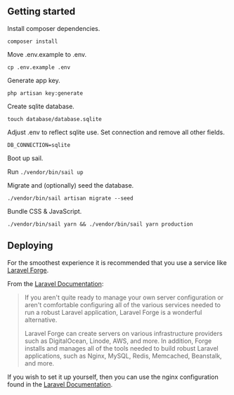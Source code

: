 ## Getting started

Install composer dependencies.

`composer install`

Move .env.example to .env.

`cp .env.example .env`

Generate app key.

`php artisan key:generate`

Create sqlite database.

`touch database/database.sqlite`

Adjust .env to reflect sqlite use. Set connection and remove all other fields.

`DB_CONNECTION=sqlite`

Boot up sail.

Run `./vendor/bin/sail up`

Migrate and (optionally) seed the database.

`./vendor/bin/sail artisan migrate --seed`

Bundle CSS & JavaScript.

`./vendor/bin/sail yarn && ./vendor/bin/sail yarn production`

## Deploying

For the smoothest experience it is recommended that you use a service like [Laravel Forge](https://forge.laravel.com/).

From the [Laravel Documentation](https://laravel.com/docs/8.x/deployment#deploying-with-forge-or-vapor):

> If you aren't quite ready to manage your own server configuration or aren't comfortable configuring all of the various services needed to run a robust Laravel application, Laravel Forge is a wonderful alternative.
>
> Laravel Forge can create servers on various infrastructure providers such as DigitalOcean, Linode, AWS, and more. In addition, Forge installs and manages all of the tools needed to build robust Laravel applications, such as Nginx, MySQL, Redis, Memcached, Beanstalk, and more.

If you wish to set it up yourself, then you can use the nginx configuration found in the [Laravel Documentation](https://laravel.com/docs/8.x/deployment#nginx).